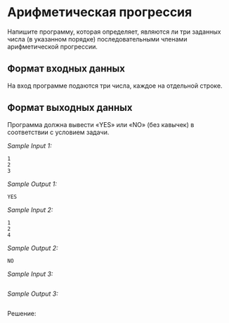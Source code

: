 # Арифметическая прогрессия

Напишите программу, которая определяет, являются ли три заданных числа (в указанном порядке) последовательными членами арифметической прогрессии.

## Формат входных данных
На вход программе подаются три числа, каждое на отдельной строке.

## Формат выходных данных
Программа должна вывести «YES» или «NO» (без кавычек) в соответствии с условием задачи. 

*Sample Input 1:*
```
1
2
3
```

*Sample Output 1:*
```
YES
```

*Sample Input 2:*
```
1
2
4
```

*Sample Output 2:*
```
NO
```

*Sample Input 3:*
```

```

*Sample Output 3:*
```

```

Решение:
```python

```

